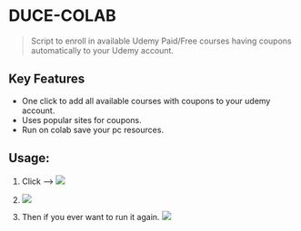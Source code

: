 
# DUCE-COLAB

>Script to enroll in available Udemy Paid/Free courses having coupons automatically to your Udemy account.

## Key Features
- One click to add all available courses with coupons to your udemy account.
- Uses popular sites for coupons.
- Run on colab save your pc resources.

## Usage:
1. Click -->  [![](https://img.shields.io/static/v1?message=Open%20in%20Colab&logo=Google-Colab&labelColor=5c5c5c&color=1182c3&label=%20&style=for-the-badge)](https://colab.research.google.com/github/techtanic/Discounted-Udemy-Course-Enroller/blob/master/G-COLAB/DUCE.ipynb)


2. ![](https://cdn.discordapp.com/attachments/823472016999972884/844843004841295881/unknown.png)

3. Then if you ever want to run it again. ![](https://cdn.discordapp.com/attachments/823472016999972884/844843819265818634/unknown.png)

